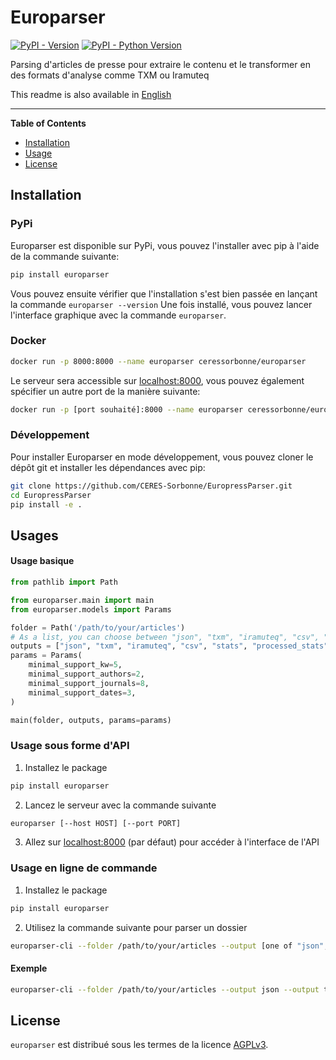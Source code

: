 # Europarser

[![PyPI - Version](https://img.shields.io/pypi/v/europarser.svg)](https://pypi.org/project/europarser)
[![PyPI - Python Version](https://img.shields.io/pypi/pyversions/europarser.svg)](https://pypi.org/project/europarser)

Parsing d'articles de presse pour extraire le contenu et le transformer en des formats d'analyse comme TXM ou Iramuteq

This readme is also available in [English](https://github.com/CERES-Sorbonne/EuroperssParser/blob/master/README_en.md)

-----

**Table of Contents**

- [Installation](#installation)
- [Usage](#usage)
- [License](#license)

## Installation
### PyPi
Europarser est disponible sur PyPi, vous pouvez l'installer avec pip à l'aide de la commande suivante:
```bash
pip install europarser
```
Vous pouvez ensuite vérifier que l'installation s'est bien passée en lançant la commande `europarser --version`
Une fois installé, vous pouvez lancer l'interface graphique avec la commande `europarser`.

### Docker
```bash
docker run -p 8000:8000 --name europarser ceressorbonne/europarser
```
Le serveur sera accessible sur [localhost:8000](http://localhost:8000), vous pouvez également spécifier un autre port de la manière suivante:
```bash
docker run -p [port souhaité]:8000 --name europarser ceressorbonne/europarser
```

### Développement
Pour installer Europarser en mode développement, vous pouvez cloner le dépôt git et installer les dépendances avec pip:
```bash
git clone https://github.com/CERES-Sorbonne/EuropressParser.git
cd EuropressParser
pip install -e .
```


## Usages
#### Usage basique
```python
from pathlib import Path

from europarser.main import main
from europarser.models import Params

folder = Path('/path/to/your/articles')
# As a list, you can choose between "json", "txm", "iramuteq", "csv", "stats", "processed_stats", "plots", "markdown" or any combination of them
outputs = ["json", "txm", "iramuteq", "csv", "stats", "processed_stats", "plots", "markdown"]
params = Params(
    minimal_support_kw=5,
    minimal_support_authors=2,
    minimal_support_journals=8,
    minimal_support_dates=3,
)

main(folder, outputs, params=params)
```

### Usage sous forme d'API
1) Installez le package
```bash
pip install europarser
```

2) Lancez le serveur avec la commande suivante
```bash
europarser [--host HOST] [--port PORT]
```

3) Allez sur [localhost:8000](http://localhost:8000) (par défaut) pour accéder à l'interface de l'API

### Usage en ligne de commande
1) Installez le package
```bash
pip install europarser
```

2) Utilisez la commande suivante pour parser un dossier
```bash
europarser-cli --folder /path/to/your/articles --output [one of "json", "txm", "iramuteq", "csv", "stats", "processed_stats", "plots", "markdown"] [--output other_output] [--minimal-support-kw 5] [--minimal-support-authors 2] [--minimal-support-journals 8] [--minimal-support-dates 3]
```

#### Exemple
```bash
europarser-cli --folder /path/to/your/articles --output json --output txm --minimal-support-kw 5 --minimal-support-authors 2 --minimal-support-journals 8 --minimal-support-dates 3
```

## License

`europarser` est distribué sous les termes de la licence [AGPLv3](https://www.gnu.org/licenses/agpl-3.0.html).
